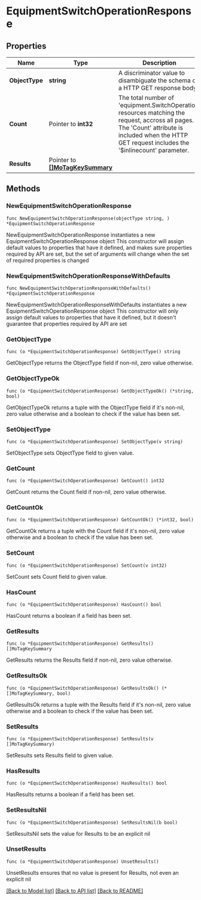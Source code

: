 # EquipmentSwitchOperationResponse

## Properties

Name | Type | Description | Notes
------------ | ------------- | ------------- | -------------
**ObjectType** | **string** | A discriminator value to disambiguate the schema of a HTTP GET response body. | 
**Count** | Pointer to **int32** | The total number of &#39;equipment.SwitchOperation&#39; resources matching the request, accross all pages. The &#39;Count&#39; attribute is included when the HTTP GET request includes the &#39;$inlinecount&#39; parameter. | [optional] 
**Results** | Pointer to [**[]MoTagKeySummary**](MoTagKeySummary.md) |  | [optional] 

## Methods

### NewEquipmentSwitchOperationResponse

`func NewEquipmentSwitchOperationResponse(objectType string, ) *EquipmentSwitchOperationResponse`

NewEquipmentSwitchOperationResponse instantiates a new EquipmentSwitchOperationResponse object
This constructor will assign default values to properties that have it defined,
and makes sure properties required by API are set, but the set of arguments
will change when the set of required properties is changed

### NewEquipmentSwitchOperationResponseWithDefaults

`func NewEquipmentSwitchOperationResponseWithDefaults() *EquipmentSwitchOperationResponse`

NewEquipmentSwitchOperationResponseWithDefaults instantiates a new EquipmentSwitchOperationResponse object
This constructor will only assign default values to properties that have it defined,
but it doesn't guarantee that properties required by API are set

### GetObjectType

`func (o *EquipmentSwitchOperationResponse) GetObjectType() string`

GetObjectType returns the ObjectType field if non-nil, zero value otherwise.

### GetObjectTypeOk

`func (o *EquipmentSwitchOperationResponse) GetObjectTypeOk() (*string, bool)`

GetObjectTypeOk returns a tuple with the ObjectType field if it's non-nil, zero value otherwise
and a boolean to check if the value has been set.

### SetObjectType

`func (o *EquipmentSwitchOperationResponse) SetObjectType(v string)`

SetObjectType sets ObjectType field to given value.


### GetCount

`func (o *EquipmentSwitchOperationResponse) GetCount() int32`

GetCount returns the Count field if non-nil, zero value otherwise.

### GetCountOk

`func (o *EquipmentSwitchOperationResponse) GetCountOk() (*int32, bool)`

GetCountOk returns a tuple with the Count field if it's non-nil, zero value otherwise
and a boolean to check if the value has been set.

### SetCount

`func (o *EquipmentSwitchOperationResponse) SetCount(v int32)`

SetCount sets Count field to given value.

### HasCount

`func (o *EquipmentSwitchOperationResponse) HasCount() bool`

HasCount returns a boolean if a field has been set.

### GetResults

`func (o *EquipmentSwitchOperationResponse) GetResults() []MoTagKeySummary`

GetResults returns the Results field if non-nil, zero value otherwise.

### GetResultsOk

`func (o *EquipmentSwitchOperationResponse) GetResultsOk() (*[]MoTagKeySummary, bool)`

GetResultsOk returns a tuple with the Results field if it's non-nil, zero value otherwise
and a boolean to check if the value has been set.

### SetResults

`func (o *EquipmentSwitchOperationResponse) SetResults(v []MoTagKeySummary)`

SetResults sets Results field to given value.

### HasResults

`func (o *EquipmentSwitchOperationResponse) HasResults() bool`

HasResults returns a boolean if a field has been set.

### SetResultsNil

`func (o *EquipmentSwitchOperationResponse) SetResultsNil(b bool)`

 SetResultsNil sets the value for Results to be an explicit nil

### UnsetResults
`func (o *EquipmentSwitchOperationResponse) UnsetResults()`

UnsetResults ensures that no value is present for Results, not even an explicit nil

[[Back to Model list]](../README.md#documentation-for-models) [[Back to API list]](../README.md#documentation-for-api-endpoints) [[Back to README]](../README.md)


